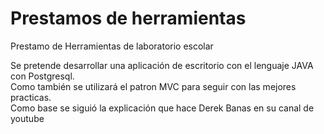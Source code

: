 # Prestamos de herramientas
Prestamo de Herramientas de laboratorio escolar<br>

Se pretende desarrollar una aplicación de escritorio con el lenguaje JAVA con Postgresql.<br>
Como también se utilizará el patron MVC para seguir con las mejores practicas. <br>
Como base se siguió la explicación que hace Derek Banas en su canal de youtube <br>

